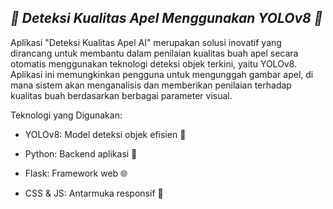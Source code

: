 ## ***🍏 Deteksi Kualitas Apel Menggunakan YOLOv8 🍎***

Aplikasi "Deteksi Kualitas Apel AI" merupakan solusi inovatif yang dirancang untuk membantu dalam penilaian kualitas buah apel secara otomatis menggunakan teknologi deteksi objek terkini, yaitu YOLOv8. Aplikasi ini memungkinkan pengguna untuk mengunggah gambar apel, di mana sistem akan menganalisis dan memberikan penilaian terhadap kualitas buah berdasarkan berbagai parameter visual.





Teknologi yang Digunakan:

-  YOLOv8: Model deteksi objek efisien 🤖

- Python: Backend aplikasi 🐍

- Flask: Framework web 🌐

- CSS & JS: Antarmuka responsif 🎨






